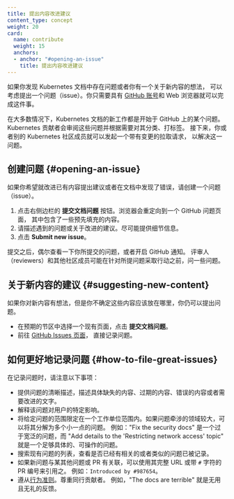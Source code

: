 ```yaml
---
title: 提出内容改进建议
content_type: concept
weight: 20
card:
  name: contribute
  weight: 15
  anchors:
  - anchor: "#opening-an-issue"
    title: 提出内容改进建议
---
```

<!--
title: Suggesting content improvements
content_type: concept
weight: 20
card:
  name: contribute
  weight: 15
  anchors:
  - anchor: "#opening-an-issue"
    title: Suggest content improvements
-->

<!-- overview -->

<!--
If you notice an issue with Kubernetes documentation or have an idea for new content,
then open an issue. All you need is a [GitHub account](https://github.com/join) and
a web browser.

In most cases, new work on Kubernetes documentation begins with an issue in GitHub. Kubernetes contributors
then review, categorize and tag issues as needed. Next, you or another member
of the Kubernetes community open a pull request with changes to resolve the issue.
-->
如果你发现 Kubernetes 文档中存在问题或者你有一个关于新内容的想法，
可以考虑提出一个问题（issue）。你只需要具有 [GitHub 账号](https://github.com/join)和 Web
浏览器就可以完成这件事。

在大多数情况下，Kubernetes 文档的新工作都是开始于 GitHub 上的某个问题。
Kubernetes 贡献者会审阅这些问题并根据需要对其分类、打标签。
接下来，你或者别的 Kubernetes 社区成员就可以发起一个带有变更的拉取请求，
以解决这一问题。

<!-- body -->

<!--
## Opening an issue

If you want to suggest improvements to existing content or notice an error, then open an issue.

1. Click the **Create an issue** link on the right sidebar. This redirects you
 to a GitHub issue page pre-populated with some headers.
2. Describe the issue or suggestion for improvement. Provide as many details as you can.
3. Click **Submit new issue**.

After submitting, check in on your issue occasionally or turn on GitHub notifications.
Reviewers and other community members might ask questions before
they can take action on your issue.
-->
## 创建问题 {#opening-an-issue}

如果你希望就改进已有内容提出建议或者在文档中发现了错误，请创建一个问题（issue）。

1. 点击右侧边栏的 **提交文档问题** 按钮。浏览器会重定向到一个 GitHub 问题页面，
   其中包含了一些预先填充的内容。
1. 请描述遇到的问题或关于改进的建议。尽可能提供细节信息。
1. 点击 **Submit new issue**。

提交之后，偶尔查看一下你所提交的问题，或者开启 GitHub 通知。
评审人（reviewers）和其他社区成员可能在针对所提问题采取行动之前，问一些问题。

<!--
## Suggesting new content

If you have an idea for new content, but you aren't sure where it should go, you can
still file an issue. Either:

- Choose an existing page in the section you think the content belongs in and click **Create an issue**.
- Go to [GitHub](https://github.com/kubernetes/website/issues/new/) and file the issue directly.
-->
## 关于新内容的建议 {#suggesting-new-content}

如果你对新内容有想法，但是你不确定这些内容应该放在哪里，你仍可以提出问题。

- 在预期的节区中选择一个现有页面，点击 **提交文档问题**。
- 前往 [GitHub Issues 页面](https://github.com/kubernetes/website/issues/new/)，
  直接记录问题。

<!--
## How to file great issues

Keep the following in mind when filing an issue:

- Provide a clear issue description. Describe what specifically is missing, out of date,
  wrong, or needs improvement.
- Explain the specific impact the issue has on users.
- Limit the scope of a given issue to a reasonable unit of work. For problems
  with a large scope, break them down into smaller issues. For example, "Fix the security docs"
  is too broad, but "Add details to the 'Restricting network access' topic" is specific enough
  to be actionable.
- Search the existing issues to see if there's anything related or similar to the
  new issue.
- If the new issue relates to another issue or pull request, refer to it
  either by its full URL or by the issue or pull request number prefixed
  with a `#` character. For example, `Introduced by #987654`.
- Follow the [Code of Conduct](/community/code-of-conduct/). Respect your
fellow contributors. For example, "The docs are terrible" is not
  helpful or polite feedback.
-->

## 如何更好地记录问题 {#how-to-file-great-issues}

在记录问题时，请注意以下事项：

- 提供问题的清晰描述，描述具体缺失的内容、过期的内容、错误的内容或者需要改进的文字。
- 解释该问题对用户的特定影响。
- 将给定问题的范围限定在一个工作单位范围内。如果问题牵涉的领域较大，可以将其分解为多个小一点的问题。
  例如："Fix the security docs" 是一个过于宽泛的问题，而
  "Add details to the 'Restricting network access' topic"
  就是一个足够具体的、可操作的问题。
- 搜索现有问题的列表，查看是否已经有相关的或者类似的问题已被记录。
- 如果新问题与某其他问题或 PR 有关联，可以使用其完整 URL 或带 `#` 字符的 PR 编号来引用之。
  例如：`Introduced by #987654`。
- 遵从[行为准则](/zh-cn/community/code-of-conduct/)。尊重同行贡献者。
  例如，"The docs are terrible" 就是无用且无礼的反馈。
